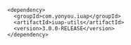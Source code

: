 	<dependency>
	  <groupId>com.yonyou.iuap</groupId>
	  <artifactId>iuap-utils</artifactId>
	  <version>3.0.0-RELEASE</version>
	</dependency>